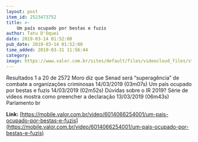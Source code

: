 ```yaml
---
layout: post
item_id: 2523473752
title: >-
    Um país ocupado por bestas e fuzis
author: Tatu D'Oquei
date: 2019-03-14 01:52:00
pub_date: 2019-03-14 01:52:00
time_added: 2019-03-31 11:56:44
category: 
image: https://www.valor.com.br/sites/default/files/videocloud_files/still/6014066254001.jpg
---
```


Resultados 1 a 20 de 2572 Moro diz que Senad será “superagência” de combate a organizações criminosas 14/03/2019 (03m07s) Um país ocupado por bestas e fuzis 14/03/2019 (02m52s) Dúvidas sobre o IR 2019? Série de vídeos mostra como preencher a declaração 13/03/2019 (06m43s) Parlamento br

**Link:** [https://mobile.valor.com.br/video/6014066254001/um-pais-ocupado-por-bestas-e-fuzis](https://mobile.valor.com.br/video/6014066254001/um-pais-ocupado-por-bestas-e-fuzis)

